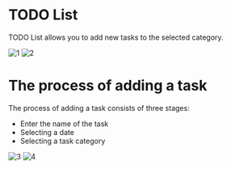 # TODO List

TODO List allows you to add new tasks to the selected category.

![1](https://user-images.githubusercontent.com/56321158/75572259-f90a9c00-5a5a-11ea-83ca-407ed8312684.jpg) ![2](https://user-images.githubusercontent.com/56321158/75572304-ff007d00-5a5a-11ea-81a4-6e130e508754.jpg)

# The process of adding a task
The process of adding a task consists of three stages:

* Enter the name of the task
* Selecting a date
* Selecting a task category

![3](https://user-images.githubusercontent.com/56321158/75572319-02940400-5a5b-11ea-8053-4d6c386ed4e3.jpg) ![4](https://user-images.githubusercontent.com/56321158/75572337-04f65e00-5a5b-11ea-93b8-1834944b2143.jpg)